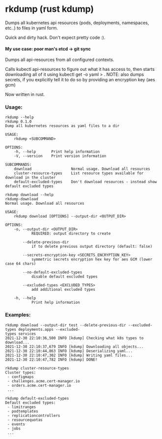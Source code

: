 # rkdump (rust kdump)

Dumps all kubernetes api resources (pods, deployments, namespaces, etc..) to files in yaml form.

Quick and dirty hack. Don't expect pretty code :).

#### My use case: poor man's etcd -> git sync
Dumps all api-resources from all configured contexts.

Calls kubectl api-resources to figure out what it has access to, then starts downloading all of it using kubectl get <resource> -o yaml > <file>.
NOTE: also dumps secrets, if you explicitly tell it to do so by providing an encryption key (aes gcm)


Now written in rust.

### Usage:
```
rkdump --help                                
rkdump 0.1.0
Dump all kubernetes resources as yaml files to a dir

USAGE:
    rkdump <SUBCOMMAND>

OPTIONS:
    -h, --help       Print help information
    -V, --version    Print version information

SUBCOMMANDS:
    download                  Normal usage. Download all resources
    cluster-resource-types    List resource types available for download in the cluster
    default-excluded-types    Don't download resources - instead show default excluded types
```
```
rkdump download --help
rkdump-download 
Normal usage. Download all resources

USAGE:
    rkdump download [OPTIONS] --output-dir <OUTPUT_DIR>

OPTIONS:
    -o, --output-dir <OUTPUT_DIR>
            REQUIRED: output directory to create

        --delete-previous-dir
            if to delete previous output directory (default: false)

        --secrets-encryption-key <SECRETS_ENCRYPTION_KEY>
            symmetric secrets encryption hex key for aes GCM (lower case 64 chars)

        --no-default-excluded-types
            disable default excluded types

        --excluded-types <EXCLUDED_TYPES>
            add additional excluded types

    -h, --help
            Print help information
```
### Examples:
```
rkdump download --output-dir test --delete-previous-dir --excluded-types deployments.apps --excluded-
types services
2021-12-30 22:10:36,500 INFO [kdump] Checking what k8s types to download...
2021-12-30 22:10:37,679 INFO [kdump] Downloading all objects...
2021-12-30 22:10:44,863 INFO [kdump] Deserializing yaml...
2021-12-30 22:10:47,302 INFO [kdump] Writing yaml files...
2021-12-30 22:10:47,782 INFO [kdump] DONE!
```
```
rkdump cluster-resource-types
Cluster types:
 - configmaps
 - challenges.acme.cert-manager.io
 - orders.acme.cert-manager.io
 ...
```
```
rkdump default-excluded-types
Default excluded types:
 - limitranges
 - podtemplates
 - replicationcontrollers
 - resourcequotas
 - events
 - jobs
 ...
```
